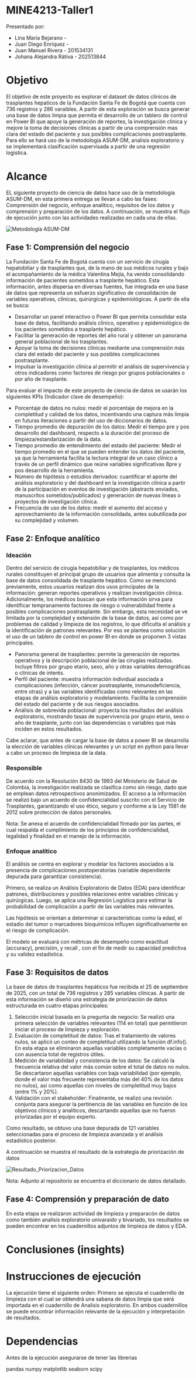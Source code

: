 # MINE4213-Taller1
Presentado por:

- Lina Maria Bejarano - 
- Juan Diego Enríquez - 
- Juan Manuel Rivera  - 201534131
- Johana Alejandra Rátiva - 202513844


# Objetivo

El objetivo de este proyecto es explorar el dataset de datos clinicos de trasplantes hepaticos de la Fundación Santa Fe de Bogotá que cuenta con 736 registros y 286 varaibles. A partir de esta exploración se busca generar una base de datos limpia que permita el desarrollo de un tablero de control en Power BI que apoye la generación de reportes, la investigación clinica y mejore la toma de decisiones clinicas a partir de una comprensión mas clara del estado del paciente y sus posibles complicaciones postrasplante. Para ello se hará uso de la metodología ASUM-DM, analisis exploratorio y se implementará clasificación supervisada a partir de  una regresión logistica.   


# Alcance

EL siguiente proyecto de ciencia de datos hace uso de la metodología ASUM-DM, en esta primera entrega se llevan a cabo las fases: Comprensión del negocio, enfoque analítico, requisitos de los datos y comprensión y preparación de los datos. A continuación, se muestra el flujo de ejecución junto con las actividades realizadas en cada una de ellas.

![ Metodología ASUM-DM ](./metodologia.png)

## Fase 1: Comprensión del negocio

La Fundación Santa Fe de Bogotá cuenta con un servicio de cirugía hepatobiliar y de trasplantes que, de la mano de sus médicos rurales y bajo el acompañamiento de la médica Valentina Mejía, ha venido consolidando información de pacientes sometidos a trasplante hepático. Esta información, antes dispersa en diversas fuentes, fue integrada en una base de datos que representa un esfuerzo significativo de consolidación de variables operativas, clínicas, quirúrgicas y epidemiológicas. A partir de ella se busca:

* Desarrollar un panel interactivo o Power BI que permita consolidar esta base de datos, facilitando análisis clínico, operativo y epidemiológico de los pacientes sometidos a trasplante hepático. <br/>
* Facilitar la generación de reportes del año rural y obtener un panorama general poblacional de los trasplantes. <br/>
* Apoyar la toma de decisiones clínicas mediante una comprensión más clara del estado del paciente y sus posibles complicaciones postrasplante. <br/>
* Impulsar la investigación clínica al permitir el análisis de supervivencia y otros indicadores como factores de riesgo por grupos poblacionales o por año de trasplante.

Para evaluar el impacto de este proyecto de ciencia de datos se usarán los siguientes KPIs (Indicador clave de desempeño): <br/>
* Porcentaje de datos no nulos: medir el porcentaje de mejora en la completitud y calidad de los datos, incentivando una captura más limpia en futuras iteraciones a partir del uso de diccionarios de datos.<br/>  
* Tiempo promedio de depuración de los datos: Medir el tiempo pre y pos desarrollo del dashboard, respecto a la duración del proceso de limpieza/estandarización de la data. <br/>
* Tiempo promedio de entendimiento del estado del paciente: Medir el tiempo promedio en el que se pueden entender los datos del paciente, ya que la herramienta facilita la lectura integral de un caso clínico a través de un perfil dinámico que reúne variables significativas 8pre y pos desarrollo de la herramienta. <br/>
* Número de hipótesis o estudios derivados: cuantificar el aporte del análisis exploratorio y del dashboard en la investigación clínica a partir de la participación en eventos de investigación (abstracts enviados, manuscritos sometidos/publicados) y generación de nuevas líneas o proyectos de investigación clínica. <br/>
* Frecuencia de uso de los datos: medir el aumento del acceso y aprovechamiento de la información consolidada, antes subutilizada por su complejidad y volumen.

## Fase 2: Enfoque analítico

### Ideación 

Dentro del servicio de cirugía hepatobiliar y de trasplantes, los médicos rurales constituyen el principal grupo de usuarios que alimenta y consulta la base de datos consolidada de trasplante hepático. Como se mencionó previamente, estos usuarios realizan dos usos principales de la información: generan reportes operativos y realizan investigación clínica. 
Adicionalmente, los médicos buscan que esta información sirva para identificar tempranamente factores de riesgo o vulnerabilidad frente a posibles complicaciones postrasplante. Sin embargo, esta necesidad se ve limitada por la complejidad y extensión de la base de datos, así como por problemas de calidad y limpieza de los registros, lo que dificulta el análisis y la identificación de patrones relevantes. Por eso se plantea como solución el uso de un tablero de control en power BI en donde se proponen 3 vistas principales.

* Panorama general de trasplantes: permite la generación de reportes operativos y la descripción poblacional de las cirugías realizadas. Incluye filtros por grupo etario, sexo, año y otras variables demográficas o clínicas de interés. <br/>
* Perfil del paciente: muestra información individual asociada a complicaciones (infección, cáncer postrasplante, inmunodeficiencia, entre otras) y a las variables identificadas como relevantes en las etapas de análisis exploratorio y modelamiento. Facilita la comprensión del estado del paciente y de sus riesgos asociados. <br/>
* Análisis de sobrevida poblacional: proyecta los resultados del análisis exploratorio, mostrando tasas de supervivencia por grupo etario, sexo o año de trasplante, junto con las dependencias o variables que más inciden en estos resultados.

Cabe aclarar, que antes de cargar la base de datos a power BI se desarrolla la elección de variables clínicas relevantes y un script en python para llevar a cabo un proceso de limpieza de la data. 

### Responsible

De acuerdo con la Resolución 8430 de 1993 del Ministerio de Salud de Colombia, la investigación realizada se clasifica como sin riesgo, dado que se emplean datos retrospectivos anonimizados.
El acceso a la información se realizó bajo un acuerdo de confidencialidad suscrito con el Servicio de Trasplantes, garantizando el uso ético, seguro y conforme a la Ley 1581 de 2012 sobre protección de datos personales.

Nota: Se anexa el acuerdo de confidencialidad firmado por las partes, el cual respalda el cumplimiento de los principios de confidencialidad, legalidad y finalidad en el manejo de la información.

### Enfoque analítico

El análisis se centra en explorar y modelar los factores asociados a la presencia de complicaciones postoperatorias (variable dependiente depurada para garantizar consistencia).

Primero, se realiza un Análisis Exploratorio de Datos (EDA) para identificar patrones, distribuciones y posibles relaciones entre variables clínicas y quirúrgicas. Luego, se aplica una Regresión Logística para estimar la probabilidad de complicación a partir de las variables más relevantes.

Las hipótesis se orientan a determinar si características como la edad, el estadio del tumor o marcadores bioquímicos influyen significativamente en el riesgo de complicación.

El modelo se evaluará con métricas de desempeño como exactitud (accuracy), precisión, y recall , con el fin de medir su capacidad predictiva y su validez estadística.

## Fase 3: Requisitos de datos

La base de datos de trasplantes hepáticos fue recibida el 25 de septiembre de 2025, con un total de 736 registros y 285 variables clínicas. A partir de esta información se diseñó una estrategia de priorización de datos estructurada en cuatro etapas principales:

1. Selección inicial basada en la pregunta de negocio: Se realizó una primera selección de variables relevantes (114 en total) que permitieron iniciar el proceso de limpieza y exploración. <br/>
2. Evaluación de completitud de datos: Tras el tratamiento de valores nulos, se aplicó un conteo de completitud utilizando la función df.info(). En esta etapa se eliminaron aquellas variables completamente vacías o con ausencia total de registros útiles. <br/>
3. Medición de variabilidad y consistencia de los datos: Se calculó la frecuencia relativa del valor más común sobre el total de datos no nulos. Se descartaron aquellas variables con baja variabilidad (por ejemplo, donde el valor más frecuente representaba más del 40% de los datos no nulos), así como aquellas con niveles de completitud muy bajos (entre 1% y 20%). <br/>
4. Validación con el stakeholder: Finalmente, se realizó una revisión conjunta para asegurar la pertinencia de las variables en función de los objetivos clínicos y analíticos, descartando aquellas que no fueron priorizadas por el equipo experto.

Como resultado, se obtuvo una base depurada de 121 variables seleccionadas para el proceso de limpieza avanzada y el análisis estadístico posterior.

A continuación se muestra el resultado de la estrategia de priorización de datos

![ Resultado_Priorizacion_Datos ](./Variables_Priorizadas.jpg)

Nota: Adjunto al repositorio se encuentra el diccionario de datos detallado.

## Fase 4: Comprensión y preparación de dato

En esta etapa se realizaron actividad de limpieza y preparacón de datos como también analisis exploratorio univaraido y bivariado, los resultados se pueden encontrar en los cuadernillos adjuntos de limpieza de datos y EDA. 

# Conclusiones (insights)

# Instrucciones de ejecución

La ejecución tiene el siguiente orden: Primero se ejecuta el cuadernillo de limpieza con el cual se obtendrá una sabana de datos limpia que será importada en el cuadernillo de Analisis exploratorio. En ambos cuadernillos se puede encontrar información relevante de la ejecución y interpretación de resultados. 

# Dependencias

Antes de la ejecución asegurarse de tener las librerias

pandas numpy matplotlib seaborn scipy